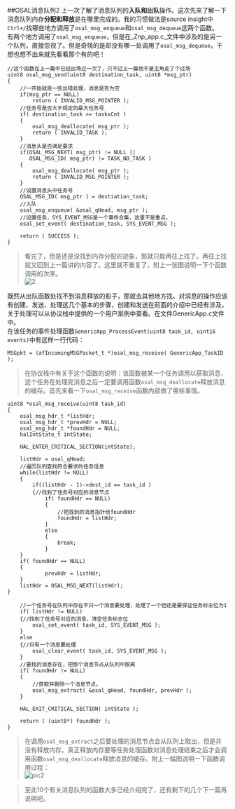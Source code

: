 ##OSAL消息队列2
上一次了解了消息队列的**入队和出队**操作。这次先来了解一下消息队列内存**分配和释放**是在哪里完成的。我的习惯做法是source insight中`Ctrl+/`找哪些地方调用了`osal_msg_enqueue`和`osal_msg_dequeue`这两个函数。  
有两个地方调用了`osal_msg_enqueue`，但是在_Znp_app.c_文件中涉及的是另一个队列，直接忽视了。但是奇怪的是却没有哪一处调用了`osal_msg_dequeue`，干想也想不出来就先看看那个有的吧！

	//这个函数在上一篇中已经出场过一次了，只不过上一篇他不是主角走了个过场
	uint8 osal_msg_send(uint8 destination_task, uint8 *msg_ptr)
	{
		//一开始就是一些出错处理，消息是否为空
		if(msg_ptr == NULL)
			return ( INVALID_MSG_POINTER );
		//任务号是否大于规定的最大任务号
		if( destination_task >= tasksCnt )
		{
			osal_msg_deallocate( msg_ptr );
			return ( INVALID_TASK );
		}
		//消息头是否满足要求
		if(OSAL_MSG_NEXT( msg_ptr) != NULL ||
		   OSAL_MSG_ID( msg_ptr) != TASK_NO_TASK )
		{
			osal_msg_deallocate( msg_ptr );
			return ( INVALID_MSG_POINTER );
		}
		//设置消息头中任务号
		OSAL_MSG_ID( msg_ptr ) = destiation_task;
		//入队
		osal_msg_enqueue( &osal_qHead, msg_ptr );
		//设置任务，SYS_EVENT_MSG是一个事件合集，这里不是重点。
		osal_set_event( destination_task, SYS_EVENT_MSG );

		return ( SUCCESS );
	}

>看完了，但是还是没找到内存分配的迹象，那就只能再往上找了。再往上找就又回到上一篇讲的内容了。这里就不重复了，附上一张图说明一下个函数调用的次序。  
![2](https://github.com/pikstone/mynote/blob/master/resource/2.jpg)

既然从出队函数处找不到消息释放的影子，那就去其他地方找。对消息的操作应该有创建、发送、处理这几个基本的步骤，创建和发送在前面的介绍中已经有涉及，关于处理可以从协议栈中提供的一个用户案例中查看。在文件GenericApp.c文件中。  
在该任务的事件处理函数`GenericApp_ProcessEvent(uint8 task_id, uint16 events)`中有这样一行代码：

	MSGpkt = (afIncomingMSGPacket_t *)osal_msg_receive( GenericApp_TaskID );
>在协议栈中有关于这个函数的说明：该函数被某一个任务调用以获取消息，这个任务在处理完消息之后一定要调用函数`osal_msg_deallocate`释放消息的缓存。首先来看一下`osal_msg_receive`函数内部做了哪些事情。

	uint8 *osal_msg_receive(uint8 task_id)
	{
		osal_msg_hdr_t *listHdr;
		osal_msg_hdr_t *prevHdr = NULL;
		osal_msg_hdr_t *foundHdr = NULL;
		halIntState_t intState;

		HAL_ENTER_CRITICAL_SECTION(intState);

		listHdr = osal_qHead;
		//遍历队列查找符合要求的任务信息
		while(listHdr != NULL)
		{
			if((listHdr - 1)->dest_id == task_id )
			{//找到了任务号对应的消息节点
				if( foundHdr == NULL)
				{
					//把找到的消息指针给foundHdr
					foundHdr = listHdr;
				}
				else
				{
					break;
				}
		}
		if( foundHdr == NULL)
		{
				prevHdr = listHdr;
		}
		listHdr = OSAL_MSG_NEXT(listHdr);
	}

		//一个任务号在队列中存在不只一个消息要处理，处理了一个但还是要保证任务标志位为1
		if( listHdr != NULL)
		{//找到了任务号对应的消息，清空任务标志位
			osal_set_event( task_id, SYS_EVENT_MSG );
		}
		else
		{//只有一个消息要处理
			osal_clear_event( task_id, SYS_EVENT_MSG );
		}
		//要找的消息存在，把那个消息节点从队列中脱离
		if( foundHdr != NULL)
		{
			//获取并删除一个消息节点。
			osal_msg_extract( &osal_qHead, foundHdr, prevHdr );
		}

		HAL_EXIT_CRITICAL_SECTION( intState );

		return ( (uint8*) foundHdr );
	}
>在调用`osal_msg_extract`之后要处理的消息节点会从队列上取出，但是并没有释放内存。真正释放内存要等任务处理函数对消息处理结束之后才会调用函数`osal_msg_deallocate`释放消息的缓存。附上一幅图说明一下函数调用过程：  
![pic2](https://github.com/pikstone/mynote/blob/master/resource/2-2.jpg)

>至此10个有关消息队列的函数大多已经介绍完了，还有剩下的几个下一篇再说明吧。
